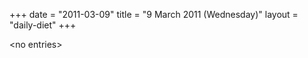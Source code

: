 +++
date = "2011-03-09"
title = "9 March 2011 (Wednesday)"
layout = "daily-diet"
+++


\<no entries\>